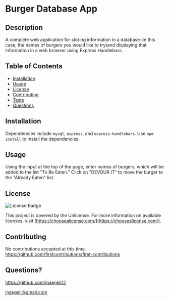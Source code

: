   # Burger Database App 
  ## Description
  A complete web application for storing information in a database (in this case, the names of burgers you would like to try)and displaying that information in a web browser using Express Handlebars.
  ## Table of Contents
  * [Installation](#installation)
  * [Usage](#usage)
  * [License](#license)
  * [Contributing](#contributing)
  * [Tests](#tests)
  * [Questions](#questions)
  ## Installation
  Dependencies include `mysql`, `express`, and `express-handlebars`. Use `npm install` to install the dependencies.
  ## Usage
  Using the input at the top of the page, enter names of burgers, which will be added to the list "To Be Eaten." Click on "DEVOUR IT" to move the burger to the "Already Eaten" list.
  ## License
  ![License Badge](https://img.shields.io/badge/license-Unlicense-blue)

  This project is covered by the Unlicense. For more information on available licenses, visit [https://choosealicense.com/](https://choosealicense.com/).
  ## Contributing
  No contributions accepted at this time.
  https://github.com/firstcontributions/first-contributions
  ## Questions?
  https://github.com/jnaegeli12
  
  jnaegeli@gmail.com
